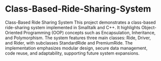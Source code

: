 # Class-Based-Ride-Sharing-System
Class-Based Ride Sharing System
This project demonstrates a class-based ride-sharing system implemented in Smalltalk and C++. It highlights Object-Oriented Programming (OOP) concepts such as Encapsulation, Inheritance, and Polymorphism. The system features three main classes: Ride, Driver, and Rider, with subclasses StandardRide and PremiumRide. The implementation emphasizes modular design, secure data management, code reuse, and adaptability, supporting future system expansions.
